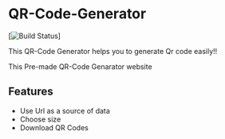 # QR-Code-Generator
[![Build Status](https://enchanting-llama-b91ea1.netlify.app/)]

This QR-Code Generator helps you to generate Qr code easily!!

This Pre-made QR-Code Genarator website

## Features

- Use Url as a source of data
- Choose size
- Download QR Codes
